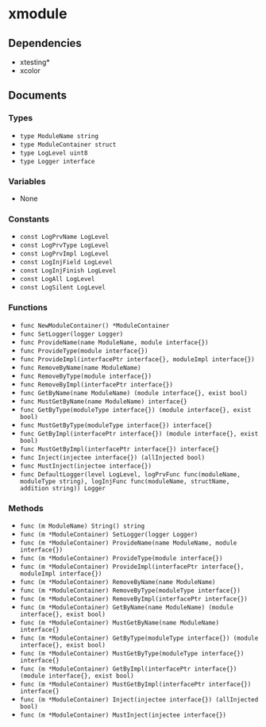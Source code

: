 # xmodule

## Dependencies

+ xtesting*
+ xcolor

## Documents

### Types

+ `type ModuleName string`
+ `type ModuleContainer struct`
+ `type LogLevel uint8`
+ `type Logger interface`

### Variables

+ None

### Constants

+ `const LogPrvName LogLevel`
+ `const LogPrvType LogLevel`
+ `const LogPrvImpl LogLevel`
+ `const LogInjField LogLevel`
+ `const LogInjFinish LogLevel`
+ `const LogAll LogLevel`
+ `const LogSilent LogLevel`

### Functions

+ `func NewModuleContainer() *ModuleContainer`
+ `func SetLogger(logger Logger)`
+ `func ProvideName(name ModuleName, module interface{})`
+ `func ProvideType(module interface{})`
+ `func ProvideImpl(interfacePtr interface{}, moduleImpl interface{})`
+ `func RemoveByName(name ModuleName)`
+ `func RemoveByType(module interface{})`
+ `func RemoveByImpl(interfacePtr interface{})`
+ `func GetByName(name ModuleName) (module interface{}, exist bool)`
+ `func MustGetByName(name ModuleName) interface{}`
+ `func GetByType(moduleType interface{}) (module interface{}, exist bool)`
+ `func MustGetByType(moduleType interface{}) interface{}`
+ `func GetByImpl(interfacePtr interface{}) (module interface{}, exist bool)`
+ `func MustGetByImpl(interfacePtr interface{}) interface{}`
+ `func Inject(injectee interface{}) (allInjected bool)`
+ `func MustInject(injectee interface{})`
+ `func DefaultLogger(level LogLevel, logPrvFunc func(moduleName, moduleType string), logInjFunc func(moduleName, structName, addition string)) Logger`

### Methods

+ `func (m ModuleName) String() string`
+ `func (m *ModuleContainer) SetLogger(logger Logger)`
+ `func (m *ModuleContainer) ProvideName(name ModuleName, module interface{})`
+ `func (m *ModuleContainer) ProvideType(module interface{})`
+ `func (m *ModuleContainer) ProvideImpl(interfacePtr interface{}, moduleImpl interface{})`
+ `func (m *ModuleContainer) RemoveByName(name ModuleName)`
+ `func (m *ModuleContainer) RemoveByType(moduleType interface{})`
+ `func (m *ModuleContainer) RemoveByImpl(interfacePtr interface{})`
+ `func (m *ModuleContainer) GetByName(name ModuleName) (module interface{}, exist bool)`
+ `func (m *ModuleContainer) MustGetByName(name ModuleName) interface{}`
+ `func (m *ModuleContainer) GetByType(moduleType interface{}) (module interface{}, exist bool)`
+ `func (m *ModuleContainer) MustGetByType(moduleType interface{}) interface{}`
+ `func (m *ModuleContainer) GetByImpl(interfacePtr interface{}) (module interface{}, exist bool)`
+ `func (m *ModuleContainer) MustGetByImpl(interfacePtr interface{}) interface{}`
+ `func (m *ModuleContainer) Inject(injectee interface{}) (allInjected bool)`
+ `func (m *ModuleContainer) MustInject(injectee interface{})`
